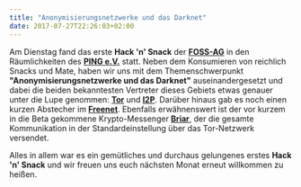 ```yaml
---
title: "Anonymisierungsnetzwerke und das Darknet"
date: 2017-07-27T22:26:03+02:00
---
```


Am Dienstag fand das erste **Hack 'n' Snack** der [**FOSS-AG**](https://foss-ag.de) in den Räumlichkeiten des [**PING e.V.**](http://ping.de) statt. Neben dem Konsumieren von reichlich Snacks und Mate, haben wir uns mit dem Themenschwerpunkt **"Anonymisierungsnetzwerke und das Darknet"** auseinandergesetzt und dabei die beiden bekanntesten Vertreter dieses Gebiets etwas genauer unter die Lupe genommen: [**Tor**](https://www.torproject.org/) und [**I2P**](https://geti2p.net/en/). Darüber hinaus gab es noch einen kurzen Abstecher im [**Freenet**](https://freenetproject.org/). Ebenfalls erwähnenswert ist der vor kurzem in die Beta gekommene Krypto-Messenger [**Briar**](https://briarproject.org/index.html), der die gesamte Kommunikation in der Standardeinstellung über das Tor-Netzwerk versendet.

Alles in allem war es ein gemütliches und durchaus gelungenes erstes **Hack 'n' Snack** und wir freuen uns euch nächsten Monat erneut willkommen zu heißen.
